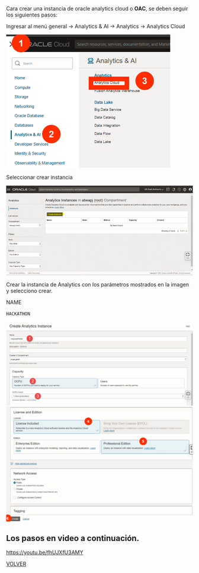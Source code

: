 
Cara crear una instancia de oracle analytics cloud o **OAC**, se deben seguir los siguientes pasos:

Ingresar al menú general -> Analytics & AI -> Analytics -> Analytics Cloud

<img src="opt/Pasted image 20230727043930.png" alt="oac">

Seleccionar crear instancia

<img src="opt/Pasted image 20230727043959.png" alt="crear">

Crear la instancia de Analytics con los parámetros mostrados en la imagen y selecciono crear.

NAME
```
HACKATHON
```

<img src="opt/oacsetup.png" alt="datos1">

<img src="opt/Pasted image 20230727044817.png" alt="datos2">



## Los pasos en video a continuación. 


<a href="https://youtu.be/fhUJXfU3AMY" target="_blank">  </a>

https://youtu.be/fhUJXfU3AMY


[VOLVER](README.md)

